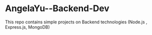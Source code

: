 # AngelaYu--Backend-Dev

This repo contains simple projects on Backend technologies (Node.js , Express.js, MongoDB)
